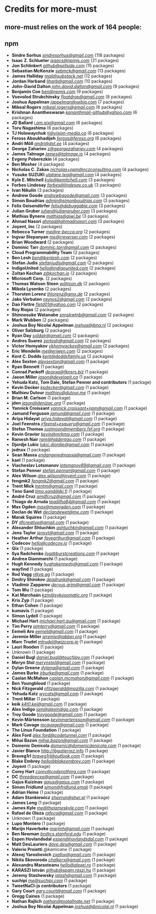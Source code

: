 # Credits for more-must
## more-must relies on the work of 164 people:


## npm

- **Sindre Sorhus** *sindresorhus@gmail.com* (118 packages)
- **Isaac Z. Schlueter** *isaacs@npmjs.com* (21 packages)
- **Jon Schlinkert** *github@sellside.com* (15 packages)
- **Sebastian McKenzie** *sebmck@gmail.com* (13 packages)
- **James Halliday** *mail@substack.net* (12 packages)
- **Jordan Harband** *ljharb@gmail.com* (10 packages)
- **John-David Dalton** *john.david.dalton@gmail.com* (9 packages)
- **Benjamin Coe** *ben@npmjs.com* (9 packages)
- **Vsevolod Strukchinsky** *floatdrop@gmail.com* (8 packages)
- **Joshua Appelman** *jappelman@xebia.com* (7 packages)
- **Mikeal Rogers** *mikeal.rogers@gmail.com* (6 packages)
- **Krishnan Anantheswaran** *kananthmail-github@yahoo.com* (6 packages)
- **JD Ballard** *i.am.qix@gmail.com* (6 packages)
- **Toru Nagashima** (6 packages)
- **TJ Holowaychuk** *tj@vision-media.ca* (6 packages)
- **Feross Aboukhadijeh** *feross@feross.org* (6 packages)
- **Andri Möll** *andri@dot.ee* (4 packages)
- **George Zahariev** *z@georgezahariev.com* (4 packages)
- **James Talmage** *james@talmage.io* (4 packages)
- **Evgeny Poberezkin** (4 packages)
- **Ben Mosher** (4 packages)
- **Nicholas C. Zakas** *nicholas+npm@nczconsulting.com* (4 packages)
- **Yusuke SUZUKI** *utatane.tea@gmail.com* (4 packages)
- **Kyle E. Mitchell** *kyle@kemitchell.com* (3 packages)
- **Forbes Lindesay** *forbes@lindesay.co.uk* (3 packages)
- **Ivan Nikulin** (3 packages)
- **Andrew Goode** *andrewbgoode@gmail.com* (3 packages)
- **Simon Boudrias** *admin@simonboudrias.com* (3 packages)
- **Felix Geisendörfer** *felix@debuggable.com* (3 packages)
- **Julian Gruber** *julian@juliangruber.com* (3 packages)
- **Mathias Bynens** *mathias@qiwi.be* (3 packages)
- **Ahmad Nassri** *ahmad@ahmadnassri.com* (3 packages)
- **Joyent, Inc** (2 packages)
- **Rebecca Turner** *me@re-becca.org* (2 packages)
- **Ingvar Stepanyan** *me@rreverser.com* (2 packages)
- **Brian Woodward** (2 packages)
- **Dominic Tarr** *dominic.tarr@gmail.com* (2 packages)
- **Cloud Programmability Team** (2 packages)
- **Ben Lesh** *ben@benlesh.com* (2 packages)
- **Stefan Judis** *stefanjudis@gmail.com* (2 packages)
- **IndigoUnited** *hello@indigounited.com* (2 packages)
- **Zoltan Kochan** *z@kochan.io* (2 packages)
- **Microsoft Corp.** (2 packages)
- **Thomas Watson Steen** *w@tson.dk* (2 packages)
- **Mikola Lysenko** (2 packages)
- **Thorsten Lorenz** *thlorenz@gmx.de* (2 packages)
- **Jake Verbaten** *raynos2@gmail.com* (2 packages)
- **Dan Flettre** *fletd01@yahoo.com* (2 packages)
- **Roy Riojas** (2 packages)
- **Shinnosuke Watanabe** *snnskwtnb@gmail.com* (2 packages)
- **Mark Wubben** (2 packages)
- **Joshua Boy Nicolai Appelman** *joshua@jbna.nl* (2 packages)
- **Oliver Salzburg** (2 packages)
- **Ryan Day** *soldair@gmail.com* (2 packages)
- **Andres Suarez** *zertosh@gmail.com* (2 packages)
- **Victor Homyakov** *vkhomyackov@gmail.com* (2 packages)
- **Eric Wendelin** *me@eriwen.com* (2 packages)
- **Kent C. Dodds** *kent@doddsfamily.us* (2 packages)
- **Alex Sexton** *alexsexton@gmail.com* (1 package)
- **Ryan Bennett** (1 package)
- **Conrad Pankoff** *deoxxa@fknsrs.biz* (1 package)
- **Jason Miller** *jason@developit.ca* (1 package)
- **Yehuda Katz, Tom Dale, Stefan Penner and contributors** (1 package)
- **Kevin Decker** *kpdecker@gmail.com* (1 package)
- **Mathieu Dutour** *mathieu@dutour.me* (1 package)
- **Brian M. Carlson** (1 package)
- **jden** *jason@denizac.org* (1 package)
- **Yannick Croissant** *yannick.croissant+npm@gmail.com* (1 package)
- **Jamund Ferguson** *jamund@gmail.com* (1 package)
- **Ariya Hidayat** *ariya.hidayat@gmail.com* (1 package)
- **Joel Feenstra** *jrfeenst+esquery@gmail.com* (1 package)
- **Stefan Thomas** *justmoon@members.fsf.org* (1 package)
- **Kevin Gravier** *kevin@mrkmg.com* (1 package)
- **Ramesh Nair** *ram@hiddentao.com* (1 package)
- **Djordje Lukic** *lukic.djordje@gmail.com* (1 package)
- **jsdnxx** (1 package)
- **Sean Massa** *endangeredmassa@gmail.com* (1 package)
- **kael** (1 package)
- **Viacheslav Lotsmanov** *lotsmanov89@gmail.com* (1 package)
- **Stefan Penner** *stefan.penner@gmail.com* (1 package)
- **Alex Wilson** *alex.wilson@joyent.com* (1 package)
- **fengmk2** *fengmk2@gmail.com* (1 package)
- **Trent Mick** *trentm@gmail.com* (1 package)
- **Timo Sand** *timo.sand@iki.fi* (1 package)
- **André Cruz** *amdfcruz@gmail.com* (1 package)
- **Thiago de Arruda** *tpadilha84@gmail.com* (1 package)
- **Max Ogden** *max@maxogden.com* (1 package)
- **Declan de Wet** *declandewet@me.com* (1 package)
- **Marak Squires** (1 package)
- **DY** *dfcreative@gmail.com* (1 package)
- **Alexander Shtuchkin** *ashtuchkin@gmail.com* (1 package)
- **Jens Taylor** *jensyt@gmail.com* (1 package)
- **Heather Arthur** *fayearthur@gmail.com* (1 package)
- **Codecov** *hello@codecov.io* (1 package)
- **Qix** (1 package)
- **Ilya Radchenko** *ilya@burstcreations.com* (1 package)
- **Andrea Giammarchi** (1 package)
- **Hugh Kennedy** *hughskennedy@gmail.com* (1 package)
- **wayfind** (1 package)
- **Rod Vagg** *r@va.gg* (1 package)
- **Dmitry Shirokov** *deadrunk@gmail.com* (1 package)
- **Vladimir Zapparov** *dervus.grim@gmail.com* (1 package)
- **Tom Wu** (1 package)
- **Kat Marchaán** *kzm@sykosomatic.org* (1 package)
- **Kris Zyp** (1 package)
- **Ethan Cohen** (1 package)
- **kumavis** (1 package)
- **Simon Lydell** (1 package)
- **Michael Hart** *michael.hart.au@gmail.com* (1 package)
- **Tim Perry** *pimterry@gmail.com* (1 package)
- **Eemeli Aro** *eemeli@gmail.com* (1 package)
- **Jeremie Miller** *jeremie@jabber.org* (1 package)
- **Marc Trudel** *mtrudel@wizcorp.jp* (1 package)
- **Lauri Rooden** (1 package)
- Unknown (1 package)
- **Daniel Bugl** *daniel.bugl@touchlay.com* (1 package)
- **Meryn Stol** *merynstol@gmail.com* (1 package)
- **Dylan Greene** *dylang@gmail.com* (1 package)
- **James Burke** *jrburke@gmail.com* (1 package)
- **Caolan McMahon** *caolan.mcmahon@gmail.com* (1 package)
- **Ben Youngblood** (1 package)
- **Nick Fitzgerald** *nfitzgerald@mozilla.com* (1 package)
- **Yehuda Katz** *wycats@gmail.com* (1 package)
- **Trent Millar** (1 package)
- **keik** *k4t0.kei@gmail.com* (1 package)
- **Alex Indigo** *iam@alexindigo.com* (1 package)
- **Troy Goode** *troygoode@gmail.com* (1 package)
- **Kevin Mårtensson** *kevinmartensson@gmail.com* (1 package)
- **Mark Cavage** *mcavage@gmail.com* (1 package)
- **The Linux Foundation** (1 package)
- **Alex Ford** *alex.ford@codetunnel.com* (1 package)
- **Mihai Bazon** *mihai.bazon@gmail.com* (1 package)
- **Domenic Denicola** *domenic@domenicdenicola.com* (1 package)
- **Javier Blanco** *http://jbgutierrez.info* (1 package)
- **Braveg1rl** *braveg1rl@outlook.com* (1 package)
- **Blake Embrey** *hello@blakeembrey.com* (1 package)
- **Joyent** (1 package)
- **Corey Hart** *corey@codenothing.com* (1 package)
- **DC** *threedeecee@gmail.com* (1 package)
- **Gajus Kuizinas** *gajus@gajus.com* (1 package)
- **Simon Fridlund** *simon@fridlund.email* (1 package)
- **Adrian Heine** (1 package)
- **Adam Stankiewicz** *sheerun@sher.pl* (1 package)
- **James Long** (1 package)
- **James Kyle** *me@thejameskyle.com* (1 package)
- **Rafael de Oleza** *rafeca@gmail.com* (1 package)
- Unknown (1 package)
- **Lupo Montero** (1 package)
- **Marijn Haverbeke** *marijnh@gmail.com* (1 package)
- **Ben Newman** *bn@cs.stanford.edu* (1 package)
- **Espen Hovlandsdal** *espen@hovlandsdal.com* (1 package)
- **Matt DesLauriers** *dave.des@gmail.com* (1 package)
- **Valerio Proietti** *@kamicane* (1 package)
- **Alexej Yaroshevich** *zxqfox@gmail.com* (1 package)
- **Nikita Skovoroda** *chalkerx@gmail.com* (1 package)
- **Alexandru Marasteanu** *hello@alexei.ro* (1 package)
- **KARASZI István** *github@spam.raszi.hu* (1 package)
- **Jeremy Stashewsky** *jstash@gmail.com* (1 package)
- **suchipi** *me@suchipi.com* (1 package)
- **TweetNaCl-js contributors** (1 package)
- **Gary Court** *gary.court@gmail.com* (1 package)
- **Gregg Caines** (1 package)
- **Nathan Rajlich** *nathan@tootallnate.net* (1 package)
- **Joshua Boy Nicolai Appelman** *joshua@jbnicolai.nl* (1 package)

